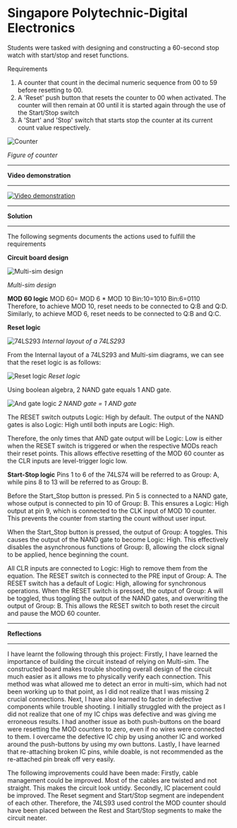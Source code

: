 # Singapore Polytechnic-Digital Electronics
 
Students were tasked with designing and constructing a 60-second stop watch with start/stop and reset functions. 

Requirements
1. A counter that count in the decimal numeric sequence from 00 to 59 before resetting to 00.
2. A 'Reset' push button that resets the counter to 00 when activated. The counter will then remain at 00 until it is started again through the use of the Start/Stop switch
3. A 'Start' and 'Stop' switch that starts stop the counter at its current count value respectively.

![Counter](https://khkhiu.github.io/assets/images/SP-DE/Counter.png)

<em>Figure of counter</em>

***

<strong>Video demonstration</strong>

***
[![Video demonstration](http://img.youtube.com/vi/riq94NSVjIQ/0.jpg)](http://www.youtube.com/watch?v=riq94NSVjIQ)

***

<strong>Solution</strong>

***
The following segments documents the actions used to fulfill the requirements

<strong>Circuit board design</strong>

![Multi-sim design](https://khkhiu.github.io/assets/images/SP-DE/MS_diagram.png)

<em>Multi-sim design</em>

<strong>MOD 60 logic</strong>
MOD 60= MOD 6 * MOD 10
Bin:10=1010
Bin:6=0110
Therefore, to achieve MOD 10, reset needs to be connected to Q:B and Q:D. Similarly, to achieve MOD 6, reset needs to be connected to Q:B and Q:C.

<strong>Reset logic</strong>

![74LS293](https://khkhiu.github.io/assets/images/SP-DE/74LS293.png)
<em>Internal layout of a 74LS293</em>

From the Internal layout of a 74LS293 and Multi-sim diagrams, we can see that the reset logic is as follows:

![Reset logic](https://khkhiu.github.io/assets/images/SP-DE/Reset.png)
<em>Reset logic</em>

Using boolean algebra, 2 NAND gate equals 1 AND gate.

![And gate logic](https://khkhiu.github.io/assets/images/SP-DE/AND_gate.png)
<em>2 NAND gate = 1 AND gate</em>

The RESET switch outputs Logic: High by default. The output of the NAND gates is also Logic: High until both inputs are Logic: High.

Therefore, the only times that AND gate output will be Logic: Low is either when the RESET switch is triggered or when the respective MODs reach their reset points. This allows effective resetting of the MOD 60 counter as the CLR inputs are level-trigger logic low.

<strong>Start-Stop logic</strong>
Pins 1 to 6 of the 74LS74 will be referred to as Group: A, while pins 8 to 13 will be referred to as Group: B.

Before the Start_Stop button is pressed. Pin 5 is connected to a NAND gate, whose output is connected to pin 10 of Group: B. This ensures a Logic: High output at pin 9, which is connected to the CLK input of MOD 10 counter. This prevents the counter from starting the count without user input.

When the Start_Stop button is pressed, the output of Group: A toggles. This causes the output of the NAND gate to become Logic: High. This effectively disables the asynchronous functions of Group: B, allowing the clock signal to be applied, hence beginning the count.

All CLR inputs are connected to Logic: High to remove them from the equation. The RESET switch is connected to the PRE input of Group: A. The RESET switch has a default of Logic: High, allowing for synchronous operations. When the RESET switch is pressed, the output of Group: A will be toggled, thus toggling the output of the NAND gates, and overwriting the output of Group: B. This allows the RESET switch to both reset the circuit and pause the MOD 60 counter. 

***

<strong>Reflections</strong>

***

I have learnt the following through this project:
Firstly, I have learned the importance of building the circuit instead of relying on Multi-sim. The constructed board makes trouble shooting overall design of the circuit much easier as it allows me to physically verify each connection. This method was what allowed me to detect an error in multi-sim, which had not been working up to that point, as I did not realize that I was missing 2 crucial connections.
Next, I have also learned to factor in defective components while trouble shooting. I initially struggled with the project as I did not realize that one of my IC chips was defective and was giving me erroneous results. I had another issue as both push-buttons on the board were resetting the MOD counters to zero, even if no wires were connected to them. I overcame the defective IC chip by using another IC and worked around the push-buttons by using my own buttons.
Lastly, I have learned that re-attaching broken IC pins, while doable, is not recommended as the re-attached pin break off very easily.

The following improvements could have been made:
Firstly, cable management could be improved. Most of the cables are twisted and not straight. This makes the circuit look untidy.
Secondly, IC placement could be improved. The Reset segment and Start/Stop segment are independent of each other. Therefore, the 74LS93 used control the MOD counter should have been placed between the Rest and Start/Stop segments to make the circuit neater.



